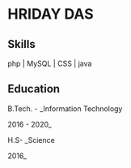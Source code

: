 # HRIDAY DAS

## Skills
php | MySQL | CSS | java


## Education
B.Tech. - _Information Technology

2016 - 2020_


H.S- _Science

2016_
